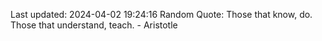 Last updated: 2024-04-02 19:24:16
Random Quote: Those that know, do. Those that understand, teach. - Aristotle